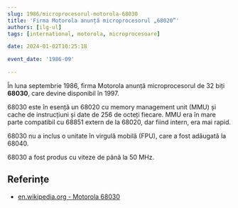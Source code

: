 ```yaml
---
slug: 1986/microprocesorul-motorola-68030
title: 'Firma Motorola anunță microprocesorul „68020”'
authors: [ilg-ul]
tags: [international, motorola, microprocesoare]

date: 2024-01-02T10:25:18

event_date: '1986-09'

---
```


În luna septembrie 1986, firma Motorola anunță microprocesorul
de 32 biți **68030**, care devine disponibil în 1997.

<!-- truncate -->

68030 este în esență un 68020 cu memory management unit (MMU) și cache de instrucțiuni și date de 256 de octeți fiecare. MMU era în mare parte compatibil cu 68851 extern de la 68020, dar fiind intern, era mai rapid.

68030 nu a inclus o unitate în virgulă mobilă (FPU), care a fost
adăugată la 68040.

68030 a fost produs cu viteze de până la 50 MHz.

## Referințe

- [en.wikipedia.org - Motorola 68030](https://en.wikipedia.org/wiki/Motorola_68030)
